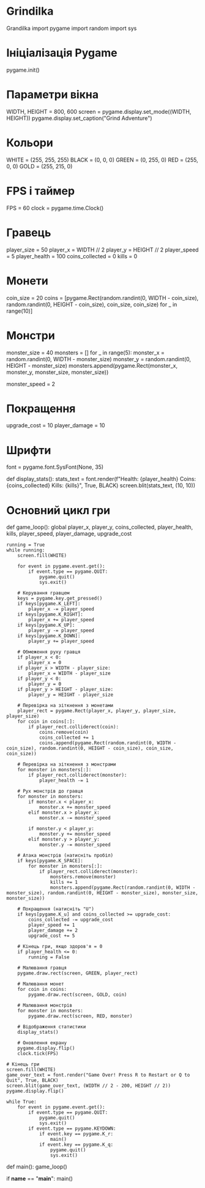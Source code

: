 # Grindilka
Grandilka
import pygame
import random
import sys

# Ініціалізація Pygame
pygame.init()

# Параметри вікна
WIDTH, HEIGHT = 800, 600
screen = pygame.display.set_mode((WIDTH, HEIGHT))
pygame.display.set_caption("Grind Adventure")

# Кольори
WHITE = (255, 255, 255)
BLACK = (0, 0, 0)
GREEN = (0, 255, 0)
RED = (255, 0, 0)
GOLD = (255, 215, 0)

# FPS і таймер
FPS = 60
clock = pygame.time.Clock()

# Гравець
player_size = 50
player_x = WIDTH // 2
player_y = HEIGHT // 2
player_speed = 5
player_health = 100
coins_collected = 0
kills = 0

# Монети
coin_size = 20
coins = [pygame.Rect(random.randint(0, WIDTH - coin_size), random.randint(0, HEIGHT - coin_size), coin_size, coin_size) for _ in range(10)]

# Монстри
monster_size = 40
monsters = []
for _ in range(5):
    monster_x = random.randint(0, WIDTH - monster_size)
    monster_y = random.randint(0, HEIGHT - monster_size)
    monsters.append(pygame.Rect(monster_x, monster_y, monster_size, monster_size))

monster_speed = 2

# Покращення
upgrade_cost = 10
player_damage = 10

# Шрифти
font = pygame.font.SysFont(None, 35)

def display_stats():
    stats_text = font.render(f"Health: {player_health}  Coins: {coins_collected}  Kills: {kills}", True, BLACK)
    screen.blit(stats_text, (10, 10))

# Основний цикл гри
def game_loop():
    global player_x, player_y, coins_collected, player_health, kills, player_speed, player_damage, upgrade_cost

    running = True
    while running:
        screen.fill(WHITE)

        for event in pygame.event.get():
            if event.type == pygame.QUIT:
                pygame.quit()
                sys.exit()

        # Керування гравцем
        keys = pygame.key.get_pressed()
        if keys[pygame.K_LEFT]:
            player_x -= player_speed
        if keys[pygame.K_RIGHT]:
            player_x += player_speed
        if keys[pygame.K_UP]:
            player_y -= player_speed
        if keys[pygame.K_DOWN]:
            player_y += player_speed

        # Обмеження руху гравця
        if player_x < 0:
            player_x = 0
        if player_x > WIDTH - player_size:
            player_x = WIDTH - player_size
        if player_y < 0:
            player_y = 0
        if player_y > HEIGHT - player_size:
            player_y = HEIGHT - player_size

        # Перевірка на зіткнення з монетами
        player_rect = pygame.Rect(player_x, player_y, player_size, player_size)
        for coin in coins[:]:
            if player_rect.colliderect(coin):
                coins.remove(coin)
                coins_collected += 1
                coins.append(pygame.Rect(random.randint(0, WIDTH - coin_size), random.randint(0, HEIGHT - coin_size), coin_size, coin_size))

        # Перевірка на зіткнення з монстрами
        for monster in monsters[:]:
            if player_rect.colliderect(monster):
                player_health -= 1

        # Рух монстрів до гравця
        for monster in monsters:
            if monster.x < player_x:
                monster.x += monster_speed
            elif monster.x > player_x:
                monster.x -= monster_speed

            if monster.y < player_y:
                monster.y += monster_speed
            elif monster.y > player_y:
                monster.y -= monster_speed

        # Атака монстрів (натисніть пробіл)
        if keys[pygame.K_SPACE]:
            for monster in monsters[:]:
                if player_rect.colliderect(monster):
                    monsters.remove(monster)
                    kills += 1
                    monsters.append(pygame.Rect(random.randint(0, WIDTH - monster_size), random.randint(0, HEIGHT - monster_size), monster_size, monster_size))

        # Покращення (натисніть "U")
        if keys[pygame.K_u] and coins_collected >= upgrade_cost:
            coins_collected -= upgrade_cost
            player_speed += 1
            player_damage += 2
            upgrade_cost += 5

        # Кінець гри, якщо здоров'я = 0
        if player_health <= 0:
            running = False

        # Малювання гравця
        pygame.draw.rect(screen, GREEN, player_rect)

        # Малювання монет
        for coin in coins:
            pygame.draw.rect(screen, GOLD, coin)

        # Малювання монстрів
        for monster in monsters:
            pygame.draw.rect(screen, RED, monster)

        # Відображення статистики
        display_stats()

        # Оновлення екрану
        pygame.display.flip()
        clock.tick(FPS)

    # Кінець гри
    screen.fill(WHITE)
    game_over_text = font.render("Game Over! Press R to Restart or Q to Quit", True, BLACK)
    screen.blit(game_over_text, (WIDTH // 2 - 200, HEIGHT // 2))
    pygame.display.flip()

    while True:
        for event in pygame.event.get():
            if event.type == pygame.QUIT:
                pygame.quit()
                sys.exit()
            if event.type == pygame.KEYDOWN:
                if event.key == pygame.K_r:
                    main()
                if event.key == pygame.K_q:
                    pygame.quit()
                    sys.exit()

def main():
    game_loop()

if __name__ == "__main__":
    main()

